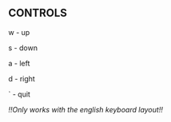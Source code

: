 ## CONTROLS
w - up 

s - down 

a - left 

d - right 

` - quit 

*!!Only works with the english keyboard layout!!*
